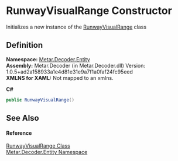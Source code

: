 # RunwayVisualRange Constructor


Initializes a new instance of the <a href="T_Metar_Decoder_Entity_RunwayVisualRange.md">RunwayVisualRange</a> class



## Definition
**Namespace:** <a href="N_Metar_Decoder_Entity.md">Metar.Decoder.Entity</a>  
**Assembly:** Metar.Decoder (in Metar.Decoder.dll) Version: 1.0.5+ad2a158933a1e4d81e31e9a7f1a0faf24fc95eed  
**XMLNS for XAML:** Not mapped to an xmlns.

**C#**
``` C#
public RunwayVisualRange()
```



## See Also


#### Reference
<a href="T_Metar_Decoder_Entity_RunwayVisualRange.md">RunwayVisualRange Class</a>  
<a href="N_Metar_Decoder_Entity.md">Metar.Decoder.Entity Namespace</a>  
